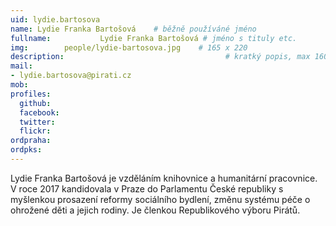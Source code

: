 ```yaml
---
uid: lydie.bartosova
name: Lydie Franka Bartošová  	# běžně používáné jméno
fullname: 			Lydie Franka Bartošová # jméno s tituly etc.
img: 		people/lydie-bartosova.jpg    # 165 x 220
description:            	        			# kratký popis, max 160 znaků
mail:
- lydie.bartosova@pirati.cz
mob:			  
profiles:
  github:     
  facebook: 	
  twitter: 		
  flickr:
ordpraha: 
ordpks: 
---
```


Lydie Franka Bartošová je vzděláním knihovnice a humanitární pracovnice. V roce 2017 kandidovala v Praze do Parlamentu České republiky s myšlenkou prosazení reformy sociálního bydlení, změnu systému péče o ohrožené děti a jejich rodiny. Je členkou Republikového výboru Pirátů.
